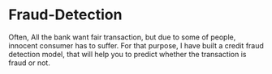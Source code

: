 # Fraud-Detection
Often, All the bank want fair transaction, but due to some of people, innocent consumer has to suffer. For that purpose, I have built a credit fraud detection model, that will help you to predict whether the transaction is fraud or not.
